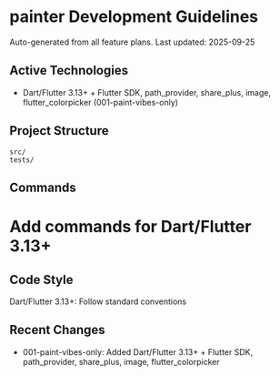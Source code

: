 # painter Development Guidelines

Auto-generated from all feature plans. Last updated: 2025-09-25

## Active Technologies
- Dart/Flutter 3.13+ + Flutter SDK, path_provider, share_plus, image, flutter_colorpicker (001-paint-vibes-only)

## Project Structure
```
src/
tests/
```

## Commands
# Add commands for Dart/Flutter 3.13+

## Code Style
Dart/Flutter 3.13+: Follow standard conventions

## Recent Changes
- 001-paint-vibes-only: Added Dart/Flutter 3.13+ + Flutter SDK, path_provider, share_plus, image, flutter_colorpicker

<!-- MANUAL ADDITIONS START -->
<!-- MANUAL ADDITIONS END -->